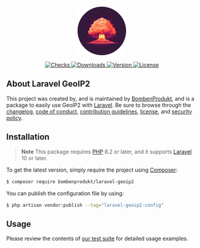 <p align="center">
    <a href="https://bombenprodukt.com" target="_blank">
        <img src="https://raw.githubusercontent.com/BombenProdukt/assets/main/logo-text.svg" width="128" alt="BombenProdukt Logo" />
    </a>
</p>

<p align="center">
    <a href="https://github.com/BombenProdukt/laravel-geoip2/actions">
        <img src="https://badge.sh/github/check-runs/BombenProdukt/laravel-geoip2" alt="Checks" />
    </a>
    <a href="https://packagist.org/packages/bombenprodukt/laravel-geoip2">
        <img src="https://badge.sh/packagist/downloads/BombenProdukt/laravel-geoip2" alt="Downloads" />
    </a>
    <a href="https://packagist.org/packages/bombenprodukt/laravel-geoip2">
        <img src="https://badge.sh/packagist/version/BombenProdukt/laravel-geoip2" alt="Version" />
    </a>
    <a href="https://packagist.org/packages/bombenprodukt/laravel-geoip2">
        <img src="https://badge.sh/packagist/license/BombenProdukt/laravel-geoip2" alt="License" />
    </a>
</p>

## About Laravel GeoIP2

This project was created by, and is maintained by [BombenProdukt](https://github.com/BombenProdukt), and is a package to easily use GeoIP2 with [Laravel](https://laravel.com/). Be sure to browse through the [changelog](CHANGELOG.md), [code of conduct](.github/CODE_OF_CONDUCT.md), [contribution guidelines](.github/CONTRIBUTING.md), [license](LICENSE), and [security policy](.github/SECURITY.md).

## Installation

> **Note**
> This package requires [PHP](https://www.php.net/) 8.2 or later, and it supports [Laravel](https://laravel.com/) 10 or later.

To get the latest version, simply require the project using [Composer](https://getcomposer.org/):

```bash
$ composer require bombenprodukt/laravel-geoip2
```

You can publish the configuration file by using:

```bash
$ php artisan vendor:publish --tag="laravel-geoip2-config"
```

## Usage

Please review the contents of [our test suite](/tests) for detailed usage examples.
